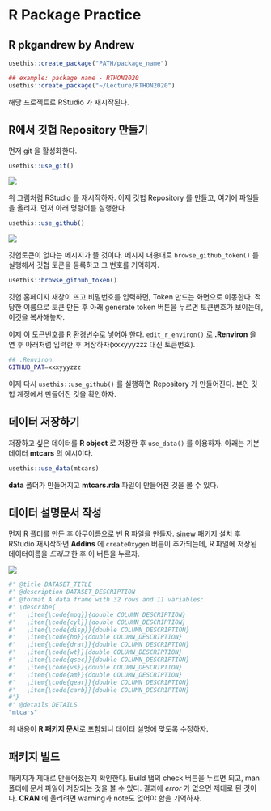 
# R Package Practice


## R pkgandrew by Andrew

```r
usethis::create_package("PATH/package_name")

## example: package name - RTHON2020
usethis::create_package("~/Lecture/RTHON2020")
```

해당 프로젝트로 RStudio 가 재시작된다. 

## R에서 깃헙 Repository 만들기

먼저 git 을 활성화한다.

```r
usethis::use_git()
```

![](fig/use_git.png)

위 그림처럼 RStudio 를 재시작하자. 이제 깃헙 Repository 를 만들고, 여기에 파일들을 올리자. 먼저 아래 명령어를 실행한다.

```r
usethis::use_github()
```

![](fig/use_github1.png)


깃헙토큰이 없다는 메시지가 뜰 것이다. 메시지 내용대로 `browse_github_token()` 를 실행해서 깃헙 토큰을 등록하고 그 번호를 기억하자.

```r
usethis::browse_github_token()
```

깃헙 홈페이지 새창이 뜨고 비밀번호를 입력하면, Token 만드는 화면으로 이동한다. 적당한 이름으로 토큰 만든 후 아래 generate token 버튼을 누르면 토큰번호가 보이는데, 이것을 복사해놓자.


이제 이 토큰번호를 R 환경변수로 넣어야 한다. `edit_r_environ()` 로 **.Renviron** 을 연 후 아래처럼 입력한 후 저장하자(xxxyyyzzz 대신 토큰번호).

```sh
## .Renviron
GITHUB_PAT=xxxyyyzzz
```

이제 다시 `usethis::use_github()` 를 실행하면 Repository 가 만들어진다. 본인 깃헙 계정에서 만들어진 것을 확인하자.


## 데이터 저장하기

저장하고 싶은 데이터를 **R object** 로 저장한 후 `use_data()` 를 이용하자. 아래는 기본데이터 **mtcars** 의 예시이다.

```r
usethis::use_data(mtcars)
```

**data** 폴더가 만들어지고 **mtcars.rda** 파일이 만들어진 것을 볼 수 있다.


## 데이터 설명문서 작성 

먼저 R 폴더를 만든 후 아무이름으로 빈 R 파일을 만들자. [sinew](https://github.com/yonicd/sinew) 패키지 설치 후 RStudio 재시작하면 **Addins** 에 `createOxygen` 버튼이 추가되는데, R 파일에 저장된 데이터이름을 *드래그* 한 후 이 버튼을 누르자.

![](fig/sinew.png)


```r
#' @title DATASET_TITLE
#' @description DATASET_DESCRIPTION
#' @format A data frame with 32 rows and 11 variables:
#' \describe{
#'   \item{\code{mpg}}{double COLUMN_DESCRIPTION}
#'   \item{\code{cyl}}{double COLUMN_DESCRIPTION}
#'   \item{\code{disp}}{double COLUMN_DESCRIPTION}
#'   \item{\code{hp}}{double COLUMN_DESCRIPTION}
#'   \item{\code{drat}}{double COLUMN_DESCRIPTION}
#'   \item{\code{wt}}{double COLUMN_DESCRIPTION}
#'   \item{\code{qsec}}{double COLUMN_DESCRIPTION}
#'   \item{\code{vs}}{double COLUMN_DESCRIPTION}
#'   \item{\code{am}}{double COLUMN_DESCRIPTION}
#'   \item{\code{gear}}{double COLUMN_DESCRIPTION}
#'   \item{\code{carb}}{double COLUMN_DESCRIPTION} 
#'}
#' @details DETAILS
"mtcars"
```

위 내용이 **R 패키지 문서**로 포함되니 데이터 설명에 맞도록 수정하자.


## 패키지 빌드

패키지가 제대로 만들어졌는지 확인한다. Build 탭의 check 버튼을 누르면 되고, man 폴더에 문서 파일이 저장되는 것을 볼 수 있다. 결과에 *error* 가 없으면 제대로 된 것이다. **CRAN** 에 올리려면 warning과 note도 없어야 함을 기억하자.







